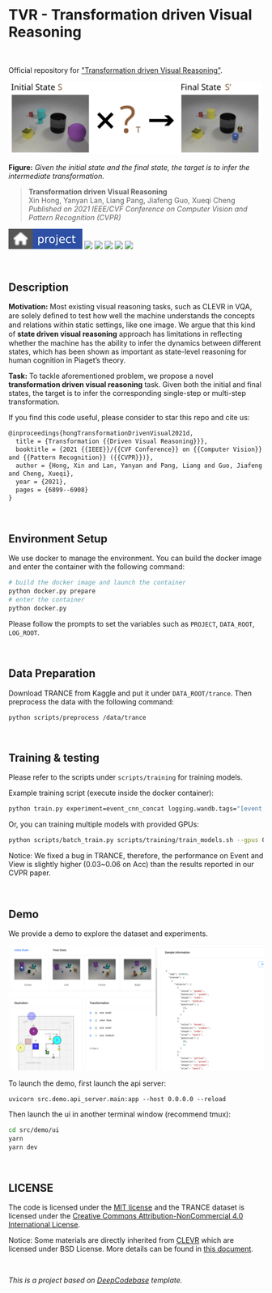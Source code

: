 # TVR - Transformation driven Visual Reasoning

<br>

Official repository for ["Transformation driven Visual Reasoning"](https://github.com/hughplay/TVR).

<!-- ![A fancy image here](docs/_static/imgs/logo.svg) -->
<img src="docs/_static/imgs/web.svg" width="500">

**Figure:** *Given the initial state and the final state, the target is to infer the intermediate transformation.*

> **Transformation driven Visual Reasoning** <br>
> Xin Hong, Yanyan Lan, Liang Pang, Jiafeng Guo, Xueqi Cheng <br>
> *Published on 2021 IEEE/CVF Conference on Computer Vision and Pattern Recognition (CVPR)*

[![](imgs/project.svg)](https://hongxin2019.github.io/TVR/)
[![](https://img.shields.io/badge/-code-green?style=flat-square&logo=github&labelColor=gray)](https://github.com/hughplay/TVR)
[![](https://img.shields.io/badge/TRANCE-dataset-blue?style=flat-square&labelColor=gray)](https://hongxin2019.github.io/TVR/dataset)
[![](https://img.shields.io/badge/TRANCE-explore_dataset-blue?style=flat-square&labelColor=gray)](https://hongxin2019.github.io/TVR/explore)
[![](https://img.shields.io/badge/arXiv-2011.13160-b31b1b?style=flat-square)](https://arxiv.org/pdf/2011.13160.pdf)
[![](https://img.shields.io/badge/PyTorch-ee4c2c?style=flat-square&logo=pytorch&logoColor=white)](https://pytorch.org/get-started/locally/)


<br>

## Description

**Motivation:** Most existing visual reasoning tasks, such as CLEVR in VQA, are solely deﬁned to test how well the machine understands the concepts and relations within static settings, like one image. We argue that this kind of **state driven visual reasoning** approach has limitations in reﬂecting whether the machine has the ability to infer the dynamics between different states, which has been shown as important as state-level reasoning for human cognition in Piaget’s theory.

**Task:** To tackle aforementioned problem, we propose a novel **transformation driven visual reasoning** task. Given both the initial and final states, the target is to infer the corresponding single-step or multi-step transformation.

If you find this code useful, please consider to star this repo and cite us:

```
@inproceedings{hongTransformationDrivenVisual2021d,
  title = {Transformation {{Driven Visual Reasoning}}},
  booktitle = {2021 {{IEEE}}/{{CVF Conference}} on {{Computer Vision}} and {{Pattern Recognition}} ({{CVPR}})},
  author = {Hong, Xin and Lan, Yanyan and Pang, Liang and Guo, Jiafeng and Cheng, Xueqi},
  year = {2021},
  pages = {6899--6908}
}
```


<br>

## Environment Setup

We use docker to manage the environment. You can build the docker image and enter the container with the following command:

``` sh
# build the docker image and launch the container
python docker.py prepare
# enter the container
python docker.py
```

Please follow the prompts to set the variables such as `PROJECT`, `DATA_ROOT`, `LOG_ROOT`.


<br>

## Data Preparation

Download TRANCE from Kaggle and put it under `DATA_ROOT/trance`. Then preprocess the data with the following command:

```
python scripts/preprocess /data/trance
```


<br>

## Training & testing

Please refer to the scripts under `scripts/training` for training models.

Example training script (execute inside the docker container):

``` bash
python train.py experiment=event_cnn_concat logging.wandb.tags="[event, base]"
```

Or, you can training multiple models with provided GPUs:

``` bash
python scripts/batch_train.py scripts/training/train_models.sh --gpus 0,1,2,3
```

Notice: We fixed a bug in TRANCE, therefore, the performance on Event and View is slightly higher (0.03~0.06 on Acc) than the results reported in our CVPR paper.


<br>

## Demo

We provide a demo to explore the dataset and experiments.

![](docs/_static/imgs/demo.png)

To launch the demo, first launch the api server:

```
uvicorn src.demo.api_server.main:app --host 0.0.0.0 --reload
```

Then launch the ui in another terminal window (recommend tmux):

``` sh
cd src/demo/ui
yarn
yarn dev
```

<br>

## LICENSE

The code is licensed under the [MIT license](./LICENSE) and the TRANCE dataset is licensed under the <a rel="license" href="http://creativecommons.org/licenses/by-nc/4.0/">Creative Commons Attribution-NonCommercial 4.0 International License</a>.

Notice: Some materials are directly inherited from [CLEVR](https://github.com/facebookresearch/clevr-dataset-gen) which are licensed under BSD License. More details can be found in [this document](data/gen_src/resource/README.md).

<br>

*This is a project based on [DeepCodebase](https://github.com/hughplay/DeepCodebase) template.*
